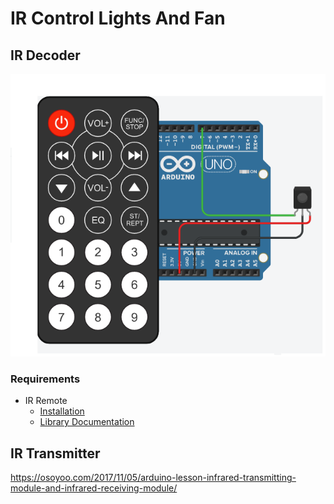 # IR Control Lights And Fan


## IR Decoder

![Decoder Connection Diagram](images/ir_decoder.png)

### Requirements
* IR Remote
    * [Installation](https://www.ardu-badge.com/IRremote/zip)
    * [Library Documentation](https://arduino-irremote.github.io/Arduino-IRremote/)

## IR Transmitter
https://osoyoo.com/2017/11/05/arduino-lesson-infrared-transmitting-module-and-infrared-receiving-module/
